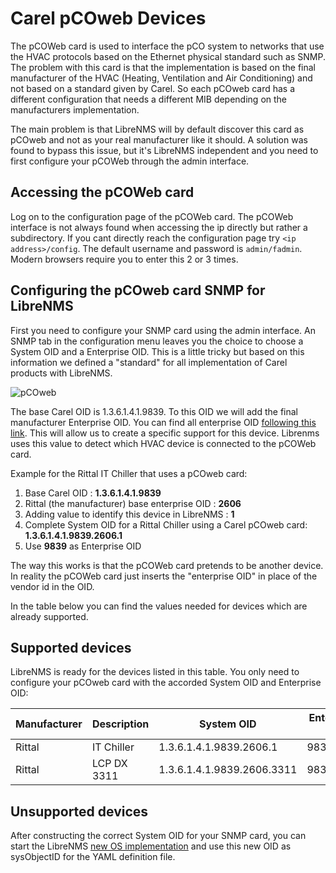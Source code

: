 # Carel pCOweb Devices

The pCOWeb card is used to interface the pCO system to networks that
use the HVAC protocols based on the Ethernet physical standard such
as SNMP. The problem with this card is that the implementation is
based on the final manufacturer of the HVAC (Heating, Ventilation and
Air Conditioning) and not based on a standard given by Carel. So each
pCOweb card has a different configuration that needs a different MIB
depending on the manufacturers implementation.

The main problem is that LibreNMS will by default discover this card as pCOweb
and not as your real manufacturer like it should. A solution was found
to bypass this issue, but it's LibreNMS independent and you need to
first configure your pCOWeb through the admin interface.

## Accessing the pCOWeb card

Log on to the configuration page of the pCOWeb card. The pCOWeb interface is not always found when accessing the ip directly but rather a subdirectory. If you cant directly reach the configuration page try `<ip address>/config`. The default username and password is `admin/fadmin`. Modern browsers require you to enter this 2 or 3 times.

## Configuring the pCOweb card SNMP for LibreNMS

First you need to configure your SNMP card using the admin
interface. An SNMP tab in the configuration menu leaves you the choice
to choose a System OID and a Enterprise OID. This is a little tricky but based on this
information we defined a "standard" for all implementation of Carel
products with LibreNMS.

![pCOweb](/img/carelpcowebsystemoid.png)

The base Carel OID is 1.3.6.1.4.1.9839. To this OID we will add the
final manufacturer Enterprise OID. You can find all enterprise OID
[following this
link](https://www.iana.org/assignments/enterprise-numbers/enterprise-numbers). This
will allow us to create a specific support for this device. Librenms uses this value to detect which HVAC device is connected to the pCOWeb card.

Example for the Rittal IT Chiller that uses a pCOweb card:

1. Base Carel OID : **1.3.6.1.4.1.9839**
1. Rittal (the manufacturer) base enterprise OID : **2606**
1. Adding value to identify this device in LibreNMS : **1**
1. Complete System OID for a Rittal Chiller using a Carel pCOweb card: **1.3.6.1.4.1.9839.2606.1**
1. Use **9839** as Enterprise OID

The way this works is that the pCOWeb card pretends to be another device. In reality the pCOWeb card just inserts the "enterprise OID" in place of the vendor id in the OID.

In the table below you can find the values needed for devices which are already supported.

## Supported devices

LibreNMS is ready for the devices listed in this table. You only need
to configure your pCOweb card with the accorded System OID and Enterprise OID:

| Manufacturer  | Description   | System OID                    | Enterprise OID    |
|-------------- |-------------  |----------------------------   |----------------   |
| Rittal        | IT Chiller    | 1.3.6.1.4.1.9839.2606.1       | 9839              |
| Rittal        | LCP DX 3311   | 1.3.6.1.4.1.9839.2606.3311    | 9839.2606         |

## Unsupported devices
After constructing the correct System OID for your SNMP card, you can
start the LibreNMS [new OS implementation](/Developing/Support-New-OS.md)
and use this new OID as sysObjectID for the YAML definition file.
